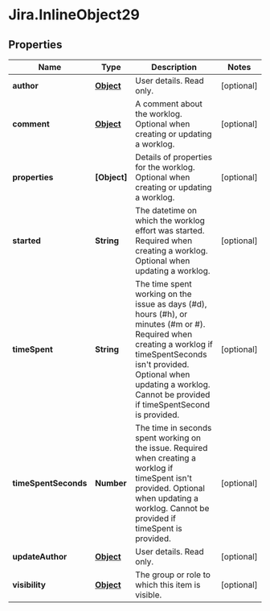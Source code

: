 # Jira.InlineObject29

## Properties

Name | Type | Description | Notes
------------ | ------------- | ------------- | -------------
**author** | [**Object**](.md) | User details. Read only. | [optional] 
**comment** | [**Object**](.md) | A comment about the worklog. Optional when creating or updating a worklog. | [optional] 
**properties** | **[Object]** | Details of properties for the worklog. Optional when creating or updating a worklog. | [optional] 
**started** | **String** | The datetime on which the worklog effort was started. Required when creating a worklog. Optional when updating a worklog. | [optional] 
**timeSpent** | **String** | The time spent working on the issue as days (#d), hours (#h), or minutes (#m or #). Required when creating a worklog if timeSpentSeconds isn&#39;t provided. Optional when updating a worklog. Cannot be provided if timeSpentSecond is provided. | [optional] 
**timeSpentSeconds** | **Number** | The time in seconds spent working on the issue. Required when creating a worklog if timeSpent isn&#39;t provided. Optional when updating a worklog. Cannot be provided if timeSpent is provided. | [optional] 
**updateAuthor** | [**Object**](.md) | User details. Read only. | [optional] 
**visibility** | [**Object**](.md) | The group or role to which this item is visible. | [optional] 


